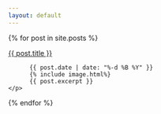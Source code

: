 ```yaml
---
layout: default
---
```


<div class="post">
  {% for post in site.posts %}
    <p>
          <a href="{{ post.url }}">{{ post.title }}</a>
          <br/>

          {{ post.date | date: "%-d %B %Y" }}
          {% include image.html%}
          {{ post.excerpt }}
    </p>
  {% endfor %}
</div>
